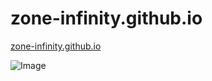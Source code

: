 # zone-infinity.github.io

[zone-infinity.github.io](https://zone-infinity.github.io/)

![Image](https://github-readme-stats.vercel.app/api?username=Zone-Infinity&hide=[])
